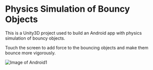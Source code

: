 # Physics Simulation of Bouncy Objects

This is a Unity3D project used to build an Android app with physics simulation of bouncy objects.

Touch the screen to add force to the bouncing objects and make them bounce more vigorously.

![Image of Android1](http://cdn.rawgit.com/erikbuck/Unity3D_Examples/master/Android1/Android1.png)
